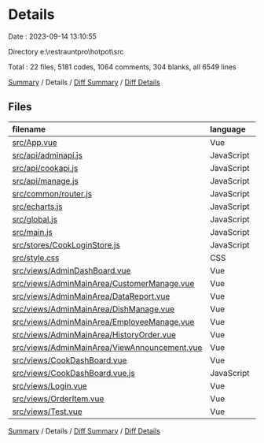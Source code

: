 # Details

Date : 2023-09-14 13:10:55

Directory e:\\restrauntpro\\hotpot\\src

Total : 22 files,  5181 codes, 1064 comments, 304 blanks, all 6549 lines

[Summary](results.md) / Details / [Diff Summary](diff.md) / [Diff Details](diff-details.md)

## Files
| filename | language | code | comment | blank | total |
| :--- | :--- | ---: | ---: | ---: | ---: |
| [src/App.vue](/src/App.vue) | Vue | 12 | 0 | 4 | 16 |
| [src/api/adminapi.js](/src/api/adminapi.js) | JavaScript | 26 | 0 | 2 | 28 |
| [src/api/cookapi.js](/src/api/cookapi.js) | JavaScript | 6 | 0 | 3 | 9 |
| [src/api/manage.js](/src/api/manage.js) | JavaScript | 31 | 0 | 6 | 37 |
| [src/common/router.js](/src/common/router.js) | JavaScript | 67 | 0 | 6 | 73 |
| [src/echarts.js](/src/echarts.js) | JavaScript | 3 | 40 | 2 | 45 |
| [src/global.js](/src/global.js) | JavaScript | 6 | 0 | 1 | 7 |
| [src/main.js](/src/main.js) | JavaScript | 21 | 4 | 4 | 29 |
| [src/stores/CookLoginStore.js](/src/stores/CookLoginStore.js) | JavaScript | 12 | 0 | 2 | 14 |
| [src/style.css](/src/style.css) | CSS | 4 | 0 | 0 | 4 |
| [src/views/AdminDashBoard.vue](/src/views/AdminDashBoard.vue) | Vue | 276 | 21 | 18 | 315 |
| [src/views/AdminMainArea/CustomerManage.vue](/src/views/AdminMainArea/CustomerManage.vue) | Vue | 518 | 101 | 25 | 644 |
| [src/views/AdminMainArea/DataReport.vue](/src/views/AdminMainArea/DataReport.vue) | Vue | 1,017 | 216 | 26 | 1,259 |
| [src/views/AdminMainArea/DishManage.vue](/src/views/AdminMainArea/DishManage.vue) | Vue | 601 | 285 | 47 | 933 |
| [src/views/AdminMainArea/EmployeeManage.vue](/src/views/AdminMainArea/EmployeeManage.vue) | Vue | 408 | 85 | 30 | 523 |
| [src/views/AdminMainArea/HistoryOrder.vue](/src/views/AdminMainArea/HistoryOrder.vue) | Vue | 258 | 51 | 20 | 329 |
| [src/views/AdminMainArea/ViewAnnouncement.vue](/src/views/AdminMainArea/ViewAnnouncement.vue) | Vue | 249 | 57 | 23 | 329 |
| [src/views/CookDashBoard.vue](/src/views/CookDashBoard.vue) | Vue | 1,118 | 157 | 46 | 1,321 |
| [src/views/CookDashBoard.vue.js](/src/views/CookDashBoard.vue.js) | JavaScript | 0 | 0 | 1 | 1 |
| [src/views/Login.vue](/src/views/Login.vue) | Vue | 281 | 31 | 23 | 335 |
| [src/views/OrderItem.vue](/src/views/OrderItem.vue) | Vue | 186 | 15 | 4 | 205 |
| [src/views/Test.vue](/src/views/Test.vue) | Vue | 81 | 1 | 11 | 93 |

[Summary](results.md) / Details / [Diff Summary](diff.md) / [Diff Details](diff-details.md)